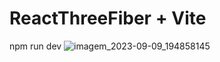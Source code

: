 # ReactThreeFiber + Vite

npm run dev
![imagem_2023-09-09_194858145](https://github.com/efarias03/ReactThreeFiber-Vite-StarterPack/assets/89557986/b4e34bf4-c174-4aaa-ac3d-5d0ae851ba6d)

